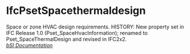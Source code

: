 IfcPsetSpacethermaldesign
=========================
Space or zone HVAC design requirements. HISTORY: New property set in IFC
Release 1.0 (Pset_SpaceHvacInformation); renamed to Pset_SpaceThermalDesign
and revised in IFC2x2.  
[ _bSI
Documentation_](https://standards.buildingsmart.org/IFC/DEV/IFC4_2/FINAL/HTML/schema/ifcsharedbldgserviceelements/pset/pset_spacethermaldesign.htm)


